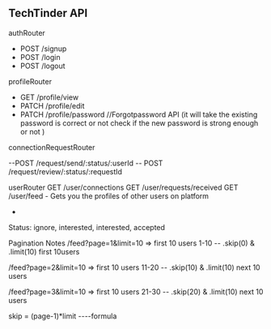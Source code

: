 ## TechTinder API

authRouter

- POST /signup
- POST /login
- POST /logout

profileRouter

- GET /profile/view
- PATCH /profile/edit
- PATCH /profile/password //Forgotpassword API (it will take the existing password is correct or not check if the new password is strong enough or not )

connectionRequestRouter

--POST /request/send/:status/:userId
-- POST /request/review/:status/:requestId

userRouter
GET /user/connections
GET /user/requests/received
GET /user/feed - Gets you the profiles of other users on platform

-

Status: ignore, interested, interested, accepted

Pagination Notes
/feed?page=1&limit=10 => first 10 users 1-10 -- .skip(0) & .limit(10) first 10users

/feed?page=2&limit=10 => first 10 users 11-20 -- .skip(10) & .limit(10) next 10 users

/feed?page=3&limit=10 => first 10 users 21-30 -- .skip(20) & .limit(10) next 10 users

skip = (page-1)\*limit ----formula
